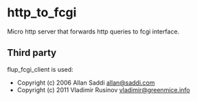 http_to_fcgi
============

Micro http server that forwards http queries to fcgi interface.

## Third party
flup_fcgi_client is used:
* Copyright (c) 2006 Allan Saddi <allan@saddi.com>
* Copyright (c) 2011 Vladimir Rusinov <vladimir@greenmice.info>
